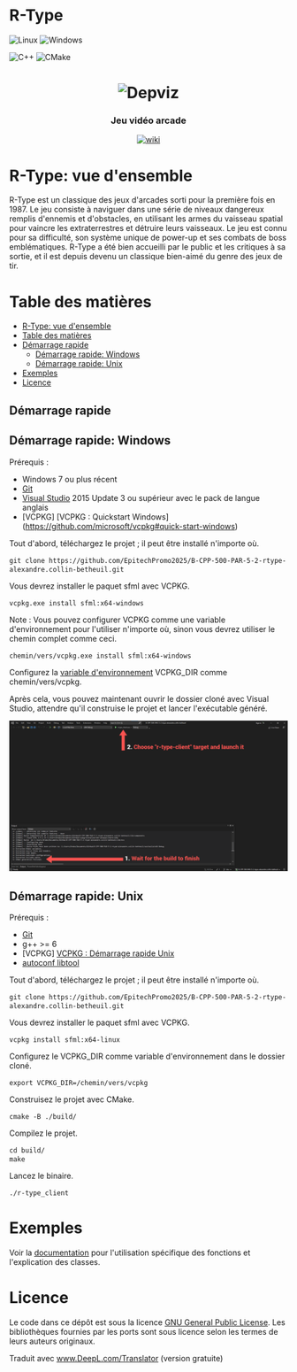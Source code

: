 # R-Type

![Linux](https://img.shields.io/badge/Linux-FCC624?style=for-the-badge&logo=linux&logoColor=black) ![Windows](https://img.shields.io/badge/Windows-0078D6?style=for-the-badge&logo=windows&logoColor=white)

![C++](https://img.shields.io/badge/c++-%2300599C.svg?style=for-the-badge&logo=c%2B%2B&logoColor=white)
![CMake](https://img.shields.io/badge/CMake-%23008FBA.svg?style=for-the-badge&logo=cmake&logoColor=white)

<h1 align="center">
  <img src="https://cdn.akamai.steamstatic.com/steam/apps/928390/capsule_616x353.jpg?t=1594713608" alt="Depviz" title="Depviz" height="200px">
  <br>
  
</h1>

<h3 align="center">Jeu vidéo arcade</h3>

<p align="center">
    <a href="https://en.wikipedia.org/wiki/R-Type"><img alt="wiki" src="https://img.shields.io/badge/r.type.wiki-2845a7?logo=internet-explorer&style=flat" /></a>
</p>

# R-Type: vue d'ensemble

R-Type est un classique des jeux d'arcades sorti pour la première fois en 1987. Le jeu consiste à naviguer dans une série de niveaux dangereux remplis d'ennemis et d'obstacles, en utilisant les armes du vaisseau spatial pour vaincre les extraterrestres et détruire leurs vaisseaux. Le jeu est connu pour sa difficulté, son système unique de power-up et ses combats de boss emblématiques. R-Type a été bien accueilli par le public et les critiques à sa sortie, et il est depuis devenu un classique bien-aimé du genre des jeux de tir.

# Table des matières

- [R-Type: vue d'ensemble](#r-type-vue-densemble)
- [Table des matières](#table-des-matières)
- [Démarrage rapide](#démarrage-rapide)
  - [Démarrage rapide: Windows](#démarrage-rapide-windows)
  - [Démarrage rapide: Unix](#démarrage-rapide-unix)
- [Exemples](#exemples)
- [Licence](#licence)

## Démarrage rapide

## Démarrage rapide: Windows

Prérequis :

- Windows 7 ou plus récent
- [Git](https://git-scm.com/downloads)
- [Visual Studio](https://visualstudio.microsoft.com/) 2015 Update 3 ou supérieur avec le pack de langue anglais
- [VCPKG] [VCPKG : Quickstart Windows] (https://github.com/microsoft/vcpkg#quick-start-windows)

Tout d'abord, téléchargez le projet ; il peut être installé n'importe où.

```shell
git clone https://github.com/EpitechPromo2025/B-CPP-500-PAR-5-2-rtype-alexandre.collin-betheuil.git
```

Vous devrez installer le paquet sfml avec VCPKG.

```shell
vcpkg.exe install sfml:x64-windows
```

Note : Vous pouvez configurer VCPKG comme une variable d'environnement pour l'utiliser n'importe où, sinon vous devrez utiliser le chemin complet comme ceci.

```shell
chemin/vers/vcpkg.exe install sfml:x64-windows
```

Configurez la [variable d'environnement](https://docs.oracle.com/en/database/oracle/machine-learning/oml4r/1.5.1/oread/creating-and-modifying-environment-variables-on-windows.html) VCPKG_DIR comme chemin/vers/vcpkg.

Après cela, vous pouvez maintenant ouvrir le dossier cloné avec Visual Studio, attendre qu'il construise le projet et lancer l'exécutable généré.

<img src="img/CMake_tutorial.png">

## Démarrage rapide: Unix

Prérequis :

- [Git](https://git-scm.com/downloads)
- g++ >= 6
- [VCPKG] [VCPKG : Démarrage rapide Unix](https://github.com/microsoft/vcpkg#quick-start-unix)
- [autoconf libtool](https://www.gnu.org/software/autoconf/)

Tout d'abord, téléchargez le projet ; il peut être installé n'importe où.

```shell
git clone https://github.com/EpitechPromo2025/B-CPP-500-PAR-5-2-rtype-alexandre.collin-betheuil.git
```

Vous devrez installer le paquet sfml avec VCPKG.

```shell
vcpkg install sfml:x64-linux
```

Configurez le VCPKG_DIR comme variable d'environnement dans le dossier cloné.

```shell
export VCPKG_DIR=/chemin/vers/vcpkg
```

Construisez le projet avec CMake.

```shell
cmake -B ./build/
```

Compilez le projet.

```shell
cd build/
make
```

Lancez le binaire.

```shell
./r-type_client
```

# Exemples

Voir la [documentation](https://miniature-adventure-y2rz68e.pages.github.io) pour l'utilisation spécifique des fonctions et l'explication des classes.

# Licence

Le code dans ce dépôt est sous la licence [GNU General Public License](LICENSE.md). Les bibliothèques fournies par les ports sont sous licence selon les termes de leurs auteurs originaux.

Traduit avec www.DeepL.com/Translator (version gratuite)
